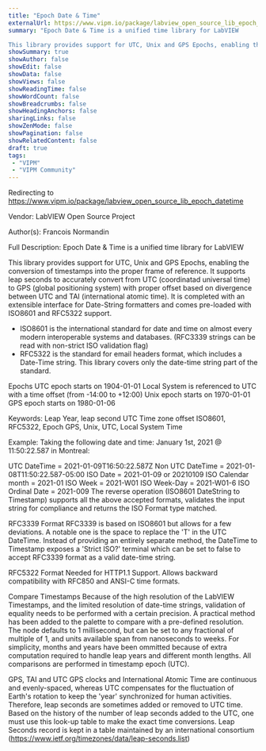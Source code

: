 ```yaml
---
title: "Epoch Date & Time"
externalUrl: https://www.vipm.io/package/labview_open_source_lib_epoch_datetime
summary: "Epoch Date & Time is a unified time library for LabVIEW

This library provides support for UTC, Unix and GPS Epochs, enabling the conversion of timestamps into the proper frame of reference."
showSummary: true
showAuthor: false
showEdit: false
showData: false
showViews: false
showReadingTime: false
showWordCount: false
showBreadcrumbs: false
showHeadingAnchors: false
sharingLinks: false
showZenMode: false
showPagination: false
showRelatedContent: false
draft: true
tags:
 - "VIPM"
 - "VIPM Community"
---
```


Redirecting to https://www.vipm.io/package/labview_open_source_lib_epoch_datetime

Vendor: LabVIEW Open Source Project

Author(s): Francois Normandin
 
Full Description:
Epoch Date & Time is a unified time library for LabVIEW

This library provides support for UTC, Unix and GPS Epochs, enabling the conversion of timestamps into the proper frame of reference. It supports leap seconds to accurately convert from UTC (coordinatad universal time) to GPS (global positioning system) with proper offset based on divergence between UTC and TAI (international atomic time). It is completed with an extensible interface for Date-String formatters and comes pre-loaded with ISO8601 and RFC5322 support.

- ISO8601 is the international standard for date and time on almost every modern interoperable systems and databases. (RFC3339 strings can be read with non-strict ISO validation flag)
- RFC5322 is the standard for email headers format, which includes a Date-Time string. This library covers only the date-time string part of the standard.

Epochs
UTC epoch starts on 1904-01-01
Local System is referenced to UTC with a time offset (from -14:00 to +12:00)
Unix epoch starts on 1970-01-01
GPS epoch starts on 1980-01-06

Keywords: 
Leap Year, leap second
UTC Time zone offset
ISO8601, RFC5322, Epoch
GPS, Unix, UTC, Local System Time

Example:
Taking the following date and time: January 1st, 2021 @ 11:50:22.587 in Montreal:

UTC DateTime = 2021-01-09T16:50:22.587Z
Non UTC DateTime = 2021-01-08T11:50:22.587-05:00
ISO Date = 2021-01-09 or 20210109
ISO Calendar month = 2021-01
ISO Week = 2021-W01
ISO Week-Day = 2021-W01-6
ISO Ordinal Date = 2021-009
The reverse operation (ISO8601 DateString to Timestamp) supports all the above accepted formats, validates the input string for compliance and returns the ISO Format type matched.

RFC3339 Format
RFC3339 is based on ISO8601 but allows for a few deviations. A notable one is the space to replace the 'T' in the UTC DateTime. Instead of providing an entirely separate method, the DateTime to Timestamp exposes a 'Strict ISO?' terminal which can be set to false to accept RFC3339 format as a valid date-time string.

RFC5322 Format
Needed for HTTP1.1 Support. Allows backward compatibility with RFC850 and ANSI-C time formats.

Compare Timestamps
Because of the high resolution of the LabVIEW Timestamps, and the limited resolution of date-time strings, validation of equality needs to be performed with a certain precision. A practical method has been added to the palette to compare with a pre-defined resolution. The node defaults to 1 millisecond, but can be set to any fractional of multiple of 1, and units available span from nanoseconds to weeks. For simplicity, months and years have been ommitted because of extra computation required to handle leap years and different month lengths. All comparisons are performed in timestamp epoch (UTC).

GPS, TAI and UTC
GPS clocks and International Atomic Time are continuous and evenly-spaced, whereas UTC compensates for the fluctuation of Earth's rotation to keep the 'year' synchronized for human activities. Therefore, leap seconds are sometimes added or removed to UTC time. Based on the history of the number of leap seconds added to the UTC, one must use this look-up table to make the exact time conversions. Leap Seconds record is kept in a table maintained by an international consortium (https://www.ietf.org/timezones/data/leap-seconds.list)